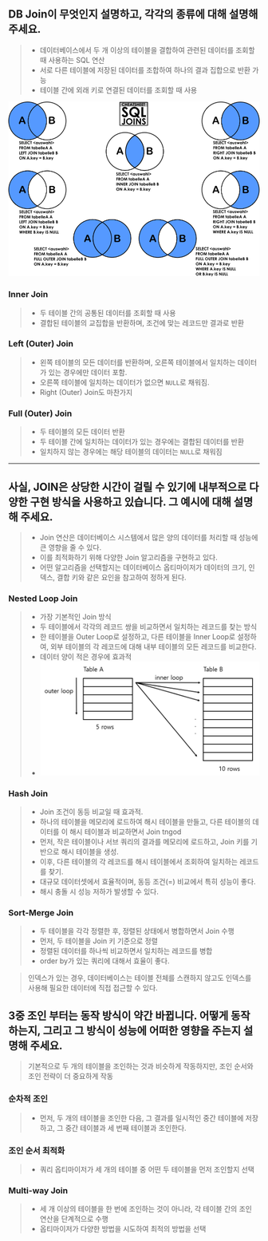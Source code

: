 ## DB Join이 무엇인지 설명하고, 각각의 종류에 대해 설명해 주세요.
> - 데이터베이스에서 두 개 이상의 테이블을 결합하여 관련된 데이터를 조회할 때 사용하는 SQL 연산
> - 서로 다른 테이블에 저장된 데이터를 조합하여 하나의 결과 집합으로 반환 가능
> - 테이블 간에 외래 키로 연결된 데이터를 조회할 때 사용

![img.png](img.png)
### Inner Join
> - 두 테이블 간의 공통된 데이터를 조회할 때 사용
> - 결합된 테이블의 교집합을 반환하며, 조건에 맞는 레코드만 결과로 반환

### Left (Outer) Join
> - 왼쪽 테이블의 모든 데이터를 반환하며, 오른쪽 테이블에서 일치하는 데이터가 있는 경우에만 데이터 포함.
> - 오른쪽 테이블에 일치하는 데이터가 없으면 `NULL`로 채워짐.
> - Right (Outer) Join도 마찬가지

### Full (Outer) Join
> - 두 테이블의 모든 데이터 반환
> - 두 테이블 간에 일치하는 데이터가 있는 경우에는 결합된 데이터를 반환
> - 일치하지 않는 경우에는 해당 테이블의 데이터는 `NULL`로 채워짐

---

## 사실, JOIN은 상당한 시간이 걸릴 수 있기에 내부적으로 다양한 구현 방식을 사용하고 있습니다. 그 예시에 대해 설명해 주세요.
> - Join 연산은 데이터베이스 시스템에서 많은 양의 데이터를 처리할 때 성능에 큰 영향을 줄 수 있다.
> - 이를 최적화하기 위해 다양한 Join 알고리즘을 구현하고 있다.
> - 어떤 알고리즘을 선택할지는 데이터베이스 옵티마이저가 데이터의 크기, 인덱스, 결합 키와 같은 요인을 참고하여 정하게 된다.

### Nested Loop Join
> - 가장 기본적인 Join 방식
> - 두 테이블에서 각각의 레코드 쌍을 비교하면서 일치하는 레코드를 찾는 방식
> - 한 테이블을 Outer Loop로 설정하고, 다른 테이블을 Inner Loop로 설정하여, 외부 테이블의 각 레코드에 대해 내부 테이블의 모든 레코드를 비교한다.
> - 데이터 양이 적은 경우에 효과적
> - ![img_1.png](img_1.png)

### Hash Join
> - Join 조건이 동등 비교일 때 효과적.
> - 하나의 테이블을 메모리에 로드하여 해시 테이블을 만들고, 다른 테이블의 데이터를 이 해시 테이블과 비교하면서 Join tngod
> - 먼저, 작은 테이블이나 서브 쿼리의 결과를 메모리에 로드하고, Join 키를 기반으로 해시 테이블을 생성.
> - 이후, 다른 테이블의 각 레코드를 해시 테이블에서 조회하여 일치하는 레코드를 찾기.
> - 대규모 데이터셋에서 효율적이며, 동등 조건(=) 비교에서 특히 성능이 좋다.
> - 해시 충돌 시 성능 저하가 발생할 수 있다.

### Sort-Merge Join
> - 두 테이블을 각각 정렬한 후, 정렬된 상태에서 병합하면서 Join 수행
> - 먼저, 두 테이블을 Join 키 기준으로 정렬
> - 정렬된 데이터를 하나씩 비교하면서 일치하는 레코드를 병합
> - order by가 있는 쿼리에 대해서 효율이 좋다.

> 인덱스가 있는 경우, 데이터베이스는 테이블 전체를 스캔하지 않고도 인덱스를 사용해 필요한 데이터에 직접 접근할 수 있다.

## 3중 조인 부터는 동작 방식이 약간 바뀝니다. 어떻게 동작하는지, 그리고 그 방식이 성능에 어떠한 영향을 주는지 설명해 주세요.
> 기본적으로 두 개의 테이블을 조인하는 것과 비슷하게 작동하지만, 조인 순서와 조인 전략이 더 중요하게 작동
### 순차적 조인
> - 먼저, 두 개의 테이블을 조인한 다음, 그 결과를 일시적인 중간 테이블에 저장하고, 그 중간 테이블과 세 번째 테이블과 조인한다.

### 조인 순서 최적화
> - 쿼리 옵티마이저가 세 개의 테이블 중 어떤 두 테이블을 먼저 조인할지 선택

### Multi-way Join
> - 세 개 이상의 테이블을 한 번에 조인하는 것이 아니라, 각 테이블 간의 조인 연산을 단계적으로 수행
> - 옵티마이저가 다양한 방법을 시도하여 최적의 방법을 선택
